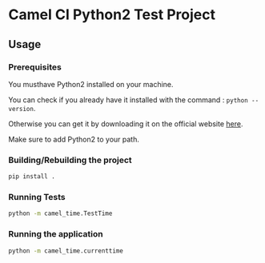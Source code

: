 # Camel CI Python2 Test Project

## Usage

### Prerequisites

You musthave Python2 installed on your machine.

You can check if you already have it installed with the command : `python --version`.

Otherwise you can get it by downloading it on the official website [here](https://www.python.org/downloads/).

Make sure to add Python2 to your path.

### Building/Rebuilding the project

```bash
pip install .
```

### Running Tests

```bash
python -m camel_time.TestTime
```

### Running the application

```bash
python -m camel_time.currenttime
```
